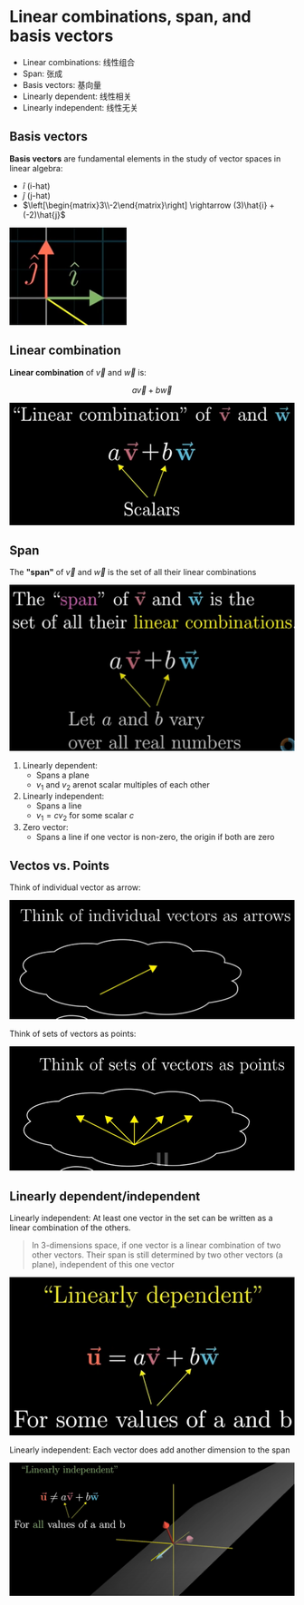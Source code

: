 # Linear combinations, span, and basis vectors

- Linear combinations: 线性组合
- Span: 张成
- Basis vectors: 基向量
- Linearly dependent: 线性相关
- Linearly independent: 线性无关

## Basis vectors

**Basis vectors** are fundamental elements in the study of vector spaces in linear algebra:
- $\hat{i}$ (i-hat)
- $\hat{j}$ (j-hat)
- $\left[\begin{matrix}3\\-2\end{matrix}\right] \rightarrow (3)\hat{i} + (-2)\hat{j}$

![Basis vectors](./images/ch02-1.png)

## Linear combination

**Linear combination** of $\overrightarrow{v}$ and $\overrightarrow{w}$ is:

$$a\overrightarrow{v}+b\overrightarrow{w}$$

![linear combination](./images/ch02-2.png)

## Span

The **"span"** of $\overrightarrow{v}$ and $\overrightarrow{w}$ is the set of all their linear combinations

![span](./images/ch02-3.png)

1. Linearly dependent:
   - Spans a plane
   - $v_1$ and $v_2$ arenot scalar multiples of each other
2. Linearly independent:
   - Spans a line
   - $v_1 = c{v}_2$ for some scalar $c$
3. Zero vector:
   - Spans a line if one vector is non-zero, the origin if both are zero

## Vectos vs. Points

Think of individual vector as arrow:

![collections](./images/ch02-5.png)

Think of sets of vectors as points:

![single vector](./images/ch02-4.png)

## Linearly dependent/independent

Linearly independent: At least one vector in the set can be written as a linear combination of the others.

> In 3-dimensions space, if one vector is a linear combination of two other vectors. Their span is still determined by two other vectors (a plane), independent of this one vector

![linearly dependent](./images/ch02-6.png)

Linearly independent: Each vector does add another dimension to the span

![linearly independent](./images/ch02-7.png)